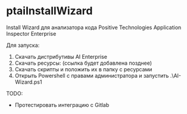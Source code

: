 # ptaiInstallWizard
Install Wizard для анализатора кода Positive Technologies Application Inspector Enterprise

Для запуска:
1. Скачать дистрибутивы AI Enterprise
2. Скачать ресурсы: (ссылка будет добавлена позднее)
3. Скачать скрипты и положить их в папку с ресурсами
4. Открыть Powershell с правами администратора и запустить .\AI-Wizard.ps1

TODO:
- Протестировать интеграцию с Gitlab
